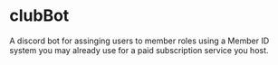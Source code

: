 # clubBot
A discord bot for assinging users to member roles using a Member ID system you may already use for a paid subscription service you host.

